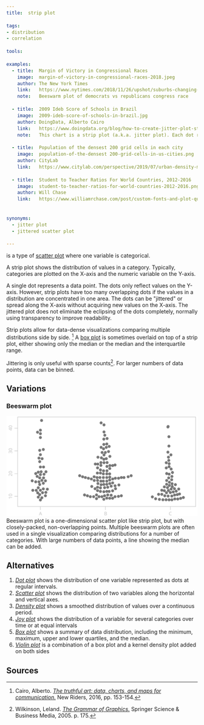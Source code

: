 ```yaml
---
title:  strip plot
  
tags: 
- distribution
- correlation

tools:

examples:
  - title:  Margin of Victory in Congressional Races
    image:  margin-of-victory-in-congressional-races-2018.jpeg
    author: The New York Times
    link:   https://www.nytimes.com/2018/11/26/upshot/suburbs-changing-midterms-democrats-hopes.html
    note:   Beeswarm plot of democrats vs republicans congress race
    
  - title:  2009 Ideb Score of Schools in Brazil
    image:  2009-ideb-score-of-schools-in-brazil.jpg
    author: DoingData, Alberto Cairo
    link:   https://www.doingdata.org/blog/how-to-create-jitter-plot-strip-plot-in-tableau
    note:   This chart is a strip plot (a.k.a. jitter plot). Each dot represents a school. Alberto Cairo used it in his book 'The Truthful Art' to visualize Ideb Score (quality of education) of more than 19,000 schools in Brazil.

  - title:  Population of the densest 200 grid cells in each city
    image:  population-of-the-densest 200-grid-cells-in-us-cities.png
    author: CityLab
    link:   https://www.citylab.com/perspective/2019/07/urban-density-map-city-population-data-geography/591760/
    
  - title:  Student to Teacher Ratios For World Countries, 2012-2016
    image:  student-to-teacher-ratios-for-world-countries-2012-2016.png
    author: Will Chase
    link:   https://www.williamrchase.com/post/custom-fonts-and-plot-quality-with-ggplot-on-windows/


synonyms:
  - jitter plot
  - jittered scatter plot
  
---
```


is a type of [scatter plot](/scatter-plot) where one variable is categorical.


<!--more-->
A strip plot shows the distribution of values in a category. Typically, categories are plotted on the X-axis and the numeric variable on the Y-axis. 

A single dot represents a data point. The dots only reflect values on the Y-axis. However, strip plots have too many overlapping dots if the values in a distribution are concentrated in one area. The dots can be "jittered" or spread along the X-axis without acquiring new values on the X-axis. The jittered plot does not eliminate the eclipsing of the dots completely, normally using transparency to improve readability. 

Strip plots allow for data-dense visualizations comparing multiple distributions side by side. [^cairo] A [box plot](/box-plot) is sometimes overlaid on top of a strip plot, either showing only the median or the median and the interquartile range.

Jittering is only useful with sparse counts[^wilkinson]. For larger numbers of data points, data can be binned.


## Variations

### Beeswarm plot
<img src="beswarm-plot.svg" alt="beeswarm plot" class="f-right-half" /> Beeswarm plot is a one-dimensional scatter plot like strip plot, but with closely-packed, non-overlapping points. Multiple beeswarm plots are often used in a single visualization comparing distributions for a number of categories. With large numbers of data points, a line showing the median can be added.

## Alternatives
1. [*Dot plot*](/dot-plot) shows the distribution of one variable represented as dots at regular intervals.
2. [*Scatter plot*](/scatter-plot) shows the distribution of two variables along the horizontal and vertical axes.
3. [*Density plot*](/density-plot) shows a smoothed distribution of values over a continuous period.
4. [*Joy plot*](/joy-plot) shows the distribution of a variable for several categories over time or at equal intervals
5. [*Box plot*](/box-plot) shows a summary of data distribution, including the minimum, maximum, upper and lower quartiles, and the median.
6. [*Violin plot*](/violion-plot) is a combination of a box plot and a kernel density plot added on both sides


## Sources
[^cairo]: Cairo, Alberto. [*The truthful art: data, charts, and maps for communication.*](http://www.thefunctionalart.com/p/the-truthful-art-book.html) New Riders, 2016, pp. 153-154.
[^wilkinson]: Wilkinson, Leland. [*The Grammar of Graphics.*]((https://books.google.com/books?hl=en&lr=&id=_kRX4LoFfGQC)) Springer Science & Business Media, 2005. p. 175.
